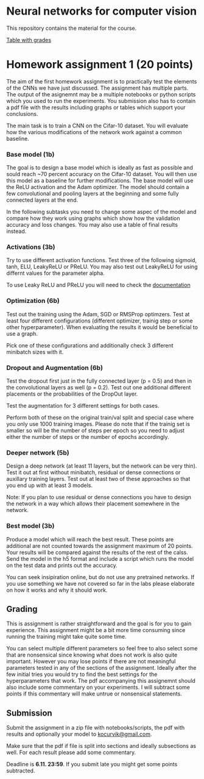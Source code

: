 # Neural networks for computer vision

This repository contains the material for the course.

[Table with grades](https://docs.google.com/spreadsheets/d/1oGddioqF9-LL4pEr5f0VdXgg_hKkn2rmF_YBNlTihY4/edit?usp=sharing)

# Homework assignment 1 (20 points)

The aim of the first homework assignment is to practically test the elements of the CNNs we have just discussed. The assignment has multiple parts. The output of the asignemnt may be a multiple notebooks or python scripts which you used to run the experiments. You submission also has to contain a pdf file with the results including graphs or tables which support your conclusions.

The main task is to train a CNN on the Cifar-10 dataset. You will evaluate how the various modifications of the network work against a common baseline.

### Base model (1b)

The goal is to design a base model which is ideally as fast as possible and sould reach ~70 percent accuracy on the Cifar-10 dataset. You will then use this model as a baseline for further modifications. The base model will use the ReLU activation and the Adam optimizer. The model should contain a few convolutional and pooling layers at the beginning and some fully connected layers at the end.

In the following subtasks you need to change some aspec of the model and compare how they work using graphs which show how the validation accuracy and loss changes. You may also use a table of final results instead.

### Activations (3b)

Try to use different activation functions. Test three of the following sigmoid, tanh, ELU, LeakyReLU or PReLU. You may also test out LeakyReLU for using differnt values for the parameter alpha.

To use Leaky ReLU and PReLU you will need to check the [documentation](https://keras.io/layers/advanced-activations/)

### Optimization (6b)

Test out the training using the Adam, SGD or RMSProp optimzers. Test at least four different configurations (different optimizer, trainig step or some other hyperparameter). When evaluating the results it would be beneficial to use a graph.

Pick one of these configurations and additionally check 3 different minibatch sizes with it.

### Dropout and Augmentation (6b)

Test the dropout first just in the fully connected layer (p = 0.5) and then in the convolutional layers as well (p = 0.2). Test out one additional different placements or the probabilities of the DropOut layer.

Test the augmentation for 3 different settings for both cases.

Perform both of these on the original train/val split and special case where you only use 1000 training images. Please do note that if the trainig set is smaller so will be the number of steps per epoch so you need to adjust either the number of steps or the number of epochs accordingly.

### Deeper network (5b)

Design a deep network (at least 11 layers, but the network can be very thin). Test it out at first without minibatch, residual or dense connections or auxillary training layers. Test out at least two of these approaches so that you end up with at least 3 models.

Note: If you plan to use residual or dense connections you have to design the network in a way which allows their placement somewhere in the network.

### Best model (3b)

Produce a model which will reach the best result. These points are additional are not counted towards the assignment maximum of 20 points. Your results will be compared against the results of the rest of the calss. Send the model in the h5 format and include a script which runs the model on the test data and prints out the accuracy.

You can seek insipiration online, but do not use any pretrained networks. If you use something we have not covered so far in the labs please elaborate on how it works and why it should work. 

## Grading

This is assignment is rather straightforward and the goal is for you to gain experience. This assignment might be a bit more time consuming since running the training might take quite some time.

You can select multiple different parameters so feel free to also select some that are nonsensical since knowing what does not work is also quite important. However you may lose points if there are not meaningful parameters tested in any of the sections of the assignment. Ideally after the few initial tries you would try to find the best settings for the hyperparameters that work. The pdf accompanying this assignemnt should also include some commentary on your experiments. I will subtract some points if this commentary will make untrue or nonsensical statements.

## Submission

Submit the assignment in a zip file with notebooks/scripts, the pdf with results and optionally your model to kocurvik@gmail.com.

Make sure that the pdf if file is split into sections and ideally subsections as well. For each result please add some commentary.

Deadline is **6.11. 23:59**. If you submit late you might get some points subtracted.

